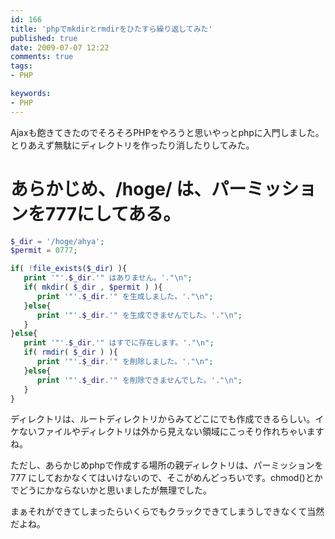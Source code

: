 ```yaml
---
id: 166
title: 'phpでmkdirとrmdirをひたすら繰り返してみた'
published: true
date: 2009-07-07 12:22
comments: true
tags:
- PHP

keywords:
- PHP
---
```

Ajaxも飽きてきたのでそろそろPHPをやろうと思いやっとphpに入門しました。
とりあえず無駄にディレクトリを作ったり消したりしてみた。

# あらかじめ、/hoge/ は、パーミッションを777にしてある。


```php
$_dir = '/hoge/ahya';
$permit = 0777;

if( !file_exists($_dir) ){
   print '"'.$_dir.'" はありません。'."\n";
   if( mkdir( $_dir , $permit ) ){
      print '"'.$_dir.'" を生成しました。'."\n";
   }else{
      print '"'.$_dir.'" を生成できませんでした。'."\n";
   }
}else{
   print '"'.$_dir.'" はすでに存在します。'."\n";
   if( rmdir( $_dir ) ){
      print '"'.$_dir.'" を削除しました。'."\n";
   }else{
      print '"'.$_dir.'" を削除できませんでした。'."\n";
   }
}
```

ディレクトリは、ルートディレクトリからみてどこにでも作成できるらしい。イケないファイルやディレクトリは外から見えない領域にこっそり作れちゃいますね。

ただし、あらかじめphpで作成する場所の親ディレクトリは、パーミッションを 777 にしておかなくてはいけないので、そこがめんどっちいです。chmod()とかでどうにかならないかと思いましたが無理でした。

まぁそれができてしまったらいくらでもクラックできてしまうしできなくて当然だよね。
